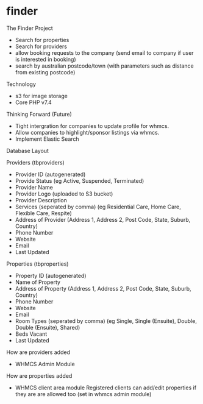 # finder
The Finder Project
- Search for properties
- Search for providers
- allow booking requests to the company (send email to company if user is interested in booking)
- search by australian postcode/town (with parameters such as distance from existing postcode)

Technology
- s3 for image storage
- Core PHP v7.4

Thinking Forward (Future)
- Tight intergration for companies to update profile for whmcs.
- Allow companies to highlight/sponsor listings via whmcs.
- Implement Elastic Search

Database Layout

Providers (tbproviders)
- Provider ID (autogenerated)
- Provide Status (eg Active, Suspended, Terminated)
- Provider Name
- Provider Logo (uploaded to S3 bucket)
- Provider Description
- Services (seperated by comma) (eg Residential Care, Home Care, Flexible Care, Respite)
- Address of Provider (Address 1, Address 2, Post Code, State, Suburb, Country)
- Phone Number
- Website
- Email
- Last Updated

Properties (tbproperties)
- Property ID (autogenerated)
- Name of Property 
- Address of Property (Address 1, Address 2, Post Code, State, Suburb, Country)
- Phone Number
- Website
- Email
- Room Types (seperated by comma) (eg Single, Single (Ensuite), Double, Double (Ensuite), Shared)
- Beds Vacant
- Last Updated

How are providers added 
- WHMCS Admin Module

How are properties added
- WHMCS client area module 
Registered clients can add/edit properties if they are are allowed too (set in whmcs admin module)




